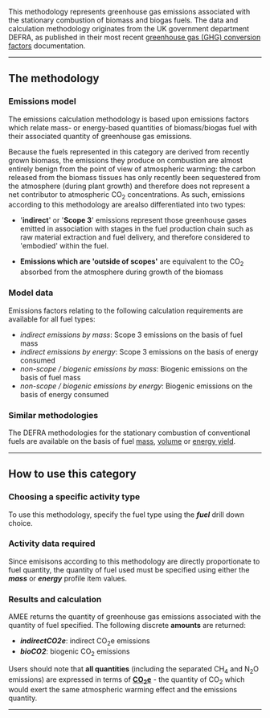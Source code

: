 This methodology represents greenhouse gas emissions associated with the
stationary combustion of biomass and biogas fuels. The data and
calculation methodology originates from the UK government department
DEFRA, as published in their most recent [greenhouse gas (GHG)
conversion
factors](http://www.defra.gov.uk/environment/economy/business-efficiency/reporting)
documentation.

-----

## The methodology

### Emissions model

The emissions calculation methodology is based upon emissions factors
which relate mass- or energy-based quantities of biomass/biogas fuel
with their associated quantity of greenhouse gas emissions.

Because the fuels represented in this category are derived from recently
grown biomass, the emissions they produce on combustion are almost
entirely benign from the point of view of atmospheric warming: the
carbon released from the biomass tissues has only recently been
sequestered from the atmosphere (during plant growth) and therefore does
not represent a net contributor to atmospheric CO<sub>2</sub> concentrations.
As such, emissions according to this methodology are arealso
differentiated into two types:

  - '**indirect**' or '**Scope 3**' emissions represent those greenhouse
    gases emitted in association with stages in the fuel production
    chain such as raw material extraction and fuel delivery, and
    therefore considered to 'embodied' within the fuel.

<!-- end list -->

  - **Emissions which are 'outside of scopes'** are equivalent to the
    CO<sub>2</sub> absorbed from the atmosphere during growth of the biomass

### Model data

Emissions factors relating to the following calculation requirements are
available for all fuel types:

  - *indirect emissions by mass*: Scope 3 emissions on the basis of fuel
    mass
  - *indirect emissions by energy*: Scope 3 emissions on the basis of
    energy consumed
  - *non-scope / biogenic emissions by mass*: Biogenic emissions on the
    basis of fuel mass
  - *non-scope / biogenic emissions by energy*: Biogenic emissions on
    the basis of energy consumed

### Similar methodologies

The DEFRA methodologies for the stationary combustion of conventional
fuels are available on the basis of fuel
[mass](Mass_based_fuel_combustion_by_DEFRA),
[volume](Volume_based_fuel_combustion_by_DEFRA) or [energy
yield](Energy_based_fuel_combustion_by_DEFRA).

-----

## How to use this category

### Choosing a specific activity type

To use this methodology, specify the fuel type using the ***fuel***
drill down choice.

### Activity data required

Since emisisons according to this methodology are directly proportionate
to fuel quantity, the quantity of fuel used must be specified using
either the ***mass*** or ***energy*** profile item values.

### Results and calculation

AMEE returns the quantity of greenhouse gas emissions associated with
the quantity of fuel specified. The following discrete **amounts** are
returned:

  - ***indirectCO2e***: indirect CO<sub>2</sub>e emissions
  - ***bioCO2***: biogenic CO<sub>2</sub> emissions

Users should note that **all quantities** (including the separated
CH<sub>4</sub> and N<sub>2</sub>O emissions) are expressed in terms of
**[CO<sub>2</sub>e](Greenhouse_gases_Global_warming_potentials)** - the
quantity of CO<sub>2</sub> which would exert the same atmospheric warming
effect and the emissions quantity.

-----
